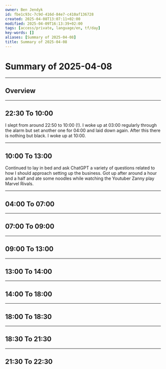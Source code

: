 ```yaml
---
owner: Ben Jendyk
id: fbe1c93c-7c9d-416d-84e7-c410af136728
created: 2025-04-08T13:07:11+02:00
modified: 2025-04-09T16:13:39+02:00
tags: [access/private, language/en, tf/day]
key-words: []
aliases: [Summary of 2025-04-08]
title: Summary of 2025-04-08
---
```


# Summary of 2025-04-08

---

## Overview

---

## 22:30 To 10:00

I slept from around 22:50 to 10:00 (!). I woke up at 03:00 regularly through the alarm but set another one for 04:00 and laid down again. After this there is nothing but black. I woke up at 10:00.

---

## 10:00 To 13:00

Continued to lay in bed and ask ChatGPT a variety of questions related to how I should approach setting up the business. Got up after around a hour and a half and ate some noodles while watching the Youtuber Zanny play Marvel Rivals.

---

## 04:00 To 07:00

---

## 07:00 To 09:00

---

## 09:00 To 13:00

---

## 13:00 To 14:00

---

## 14:00 To 18:00

---

## 18:00 To 18:30

---

## 18:30 To 21:30

---

## 21:30 To 22:30
